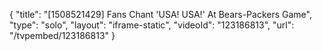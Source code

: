 {
    "title": "[1508521429] Fans Chant 'USA! USA!' At Bears-Packers Game",
    "type": "solo",
    "layout": "iframe-static",
    "videoId": "123186813",
    "url": "\/tvpembed\/123186813"
}